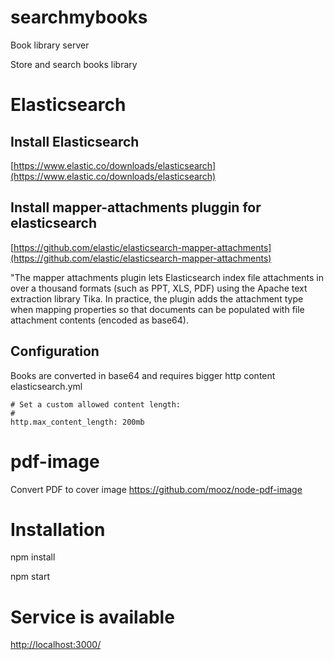 # searchmybooks
Book library server

Store and search books library

# Elasticsearch

## Install Elasticsearch
[https://www.elastic.co/downloads/elasticsearch](https://www.elastic.co/downloads/elasticsearch)

## Install mapper-attachments pluggin for elasticsearch
[https://github.com/elastic/elasticsearch-mapper-attachments](https://github.com/elastic/elasticsearch-mapper-attachments)

"The mapper attachments plugin lets Elasticsearch index file attachments in over a thousand formats (such as PPT, XLS, PDF) using the Apache text extraction library Tika.
In practice, the plugin adds the attachment type when mapping properties so that documents can be populated with file attachment contents (encoded as base64).

## Configuration
Books are converted in base64 and requires bigger http content
elasticsearch.yml

```
# Set a custom allowed content length:
# 
http.max_content_length: 200mb
```
# pdf-image
Convert PDF to cover image
https://github.com/mooz/node-pdf-image    
    
# Installation
npm install

npm start

# Service is available
[http://localhost:3000/](http://localhost:3000/)